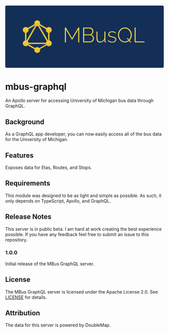 ![](Hero.png)

# mbus-graphql

An Apollo server for accessing University of Michigan bus data through GraphQL.

## Background

As a GraphQL app developer, you can now easily access all of the bus data for the University of Michigan.

## Features

Exposes data for Etas, Routes, and Stops.

## Requirements

This module was designed to be as light and simple as possible. As such, it only depends on TypeScript, Apollo, and GraphQL.

## Release Notes

This server is in public beta. I am hard at work creating the best experience possible. If you have any feedback feel free to submit an issue to this repository.

### 1.0.0

Initial release of the MBus GraphQL server.

## License

The MBus GraphQL server is licensed under the Apache License 2.0. See [LICENSE](LICENSE) for details.

## Attribution

The data for this server is powered by DoubleMap.
